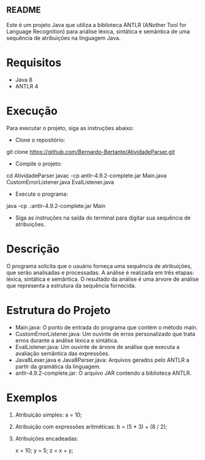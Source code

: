 ## README

Este é um projeto Java que utiliza a biblioteca ANTLR (ANother Tool for Language Recognition) para análise léxica, sintática e semântica de uma sequência de atribuições na linguagem Java.

# Requisitos

* Java 8 
* ANTLR 4

# Execução

Para executar o projeto, siga as instruções abaixo:

* Clone o repositório:

git clone https://github.com/Bernardo-Bertante/AtividadeParser.git

* Compile o projeto:

cd AtividadeParser
javac -cp antlr-4.9.2-complete.jar Main.java CustomErrorListener.java EvalListener.java

* Execute o programa:

java -cp .:antlr-4.9.2-complete.jar Main

* Siga as instruções na saída do terminal para digitar sua sequência de atribuições.

# Descrição

O programa solicita que o usuário forneça uma sequência de atribuições, que serão analisadas e processadas. A análise é realizada em três etapas: léxica, sintática e semântica. O resultado da análise é uma árvore de análise que representa a estrutura da sequência fornecida.

# Estrutura do Projeto

* Main.java: O ponto de entrada do programa que contém o método main.
* CustomErrorListener.java: Um ouvinte de erros personalizado que trata erros durante a análise léxica e sintática.
* EvalListener.java: Um ouvinte de árvore de análise que executa a avaliação semântica das expressões.
* Java8Lexer.java e Java8Parser.java: Arquivos gerados pelo ANTLR a partir da gramática da linguagem.
* antlr-4.9.2-complete.jar: O arquivo JAR contendo a biblioteca ANTLR.

# Exemplos

1. Atribuição simples: a = 10;

2. Atribuição com expressões aritméticas: b = (5 * 3) + (8 / 2);

3. Atribuições encadeadas:

    x = 10;
    y = 5;
    z = x + y;
